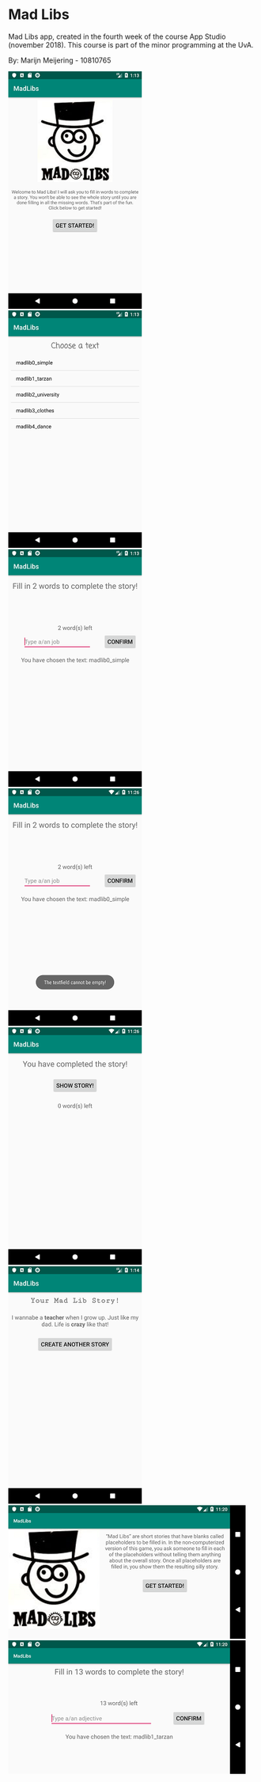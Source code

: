 # Mad Libs

Mad Libs app, created in the fourth week of the course App Studio (november 2018).
This course is part of the minor programming at the UvA.

By: Marijn Meijering - 10810765

![App1 MadLibs](https://github.com/10810765/MMeijering-pset2/blob/master/doc/MadLibs_1.png)
![App2 MadLibs](https://github.com/10810765/MMeijering-pset2/blob/master/doc/MadLibs_2.png)
![App3 MadLibs](https://github.com/10810765/MMeijering-pset2/blob/master/doc/MadLibs_3.png)
![App4 MadLibs](https://github.com/10810765/MMeijering-pset2/blob/master/doc/MadLibs_4.png)
![App5 MadLibs](https://github.com/10810765/MMeijering-pset2/blob/master/doc/MadLibs_5.png)
![App6 MadLibs](https://github.com/10810765/MMeijering-pset2/blob/master/doc/MadLibs_6.png)
![App7 MadLibs](https://github.com/10810765/MMeijering-pset2/blob/master/doc/MadLibs_7.png)
![App8 MadLibs](https://github.com/10810765/MMeijering-pset2/blob/master/doc/MadLibs_8.png)
